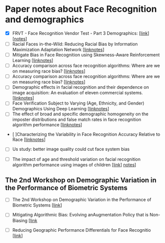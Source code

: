 # Paper notes about Face Recognition and demographics

 - [x] FRVT - Face Recognition Vendor Test - Part 3 Demographics: [[link](https://nvlpubs.nist.gov/nistpubs/ir/2019/NIST.IR.8280.pdf)] [[notes](./FRVT_demographic.md)]
 - [ ] Racial Faces in-the-Wild: Reducing Racial Bias by Information Maximization Adaptation Network [[link](https://arxiv.org/pdf/1812.00194.pdf)[notes]()]
 - [ ] Mitigate Bias in Face Recognition using Skewness-Aware Reinforcement Learning [[link](https://arxiv.org/pdf/1911.10692.pdf)[notes]()]
 - [ ] Accuracy comparison across face recognition algorithms: Where are we on measuring race bias? [[link](https://arxiv.org/abs/1912.07398)[notes]()]
 - [ ] Accuracy comparison across face recognition algorithms: Where are we on measuring race bias? [[link](https://arxiv.org/abs/1912.07398)[notes]()]
 - [ ] Demographic effects in facial recognition and their dependence on image acquisition: An evaluation of eleven commercial systems. [[link](https://ieeexplore.ieee.org/document/8636231)[notes]()]
 - [ ] Face Verification Subject to Varying (Age, Ethnicity, and Gender) Demographics Using Deep Learning [[link](https://www.hilarispublisher.com/open-access/face-verification-subject-to-varying-age-ethnicity-and-genderdemographics-using-deep-learning-2155-6180-1000323.pdf)[notes]()]
 - [ ] The effect of broad and specific demographic homogeneity on the imposter distributions and false match rates in face recognition algorithm performance [[link](https://mdtf.org/publications/broad-and-specific-homogeneity.pdf)[notes]()]
 - [ ]Characterizing the Variability in Face Recognition Accuracy Relative to Race [[link](https://arxiv.org/abs/1904.07325)[notes]()]
 - [ ] Us study: better image quality could cut face system bias
 - [ ] The impact of age and threshold variation on facial recognition algorithm performance using images of children  [[link](https://ieeexplore.ieee.org/document/8411225)] [notes](./the_impact_of_age_and_threshold.md)]
 
 
## The 2nd Workshop on Demographic Variation in the Performance of Biometric Systems

 - [ ] The 2nd Workshop on Demographic Variation in the Performance of Biometric Systems [[link](https://arxiv.org/pdf/2002.00065.pdf)]
 - [ ] Mitigating Algorithmic Bias: Evolving anAugmentation Policy that is Non-Biasing [[link](http://openaccess.thecvf.com/content_WACVW_2020/papers/w1/Smith_Mitigating_Algorithmic_Bias_Evolving_an_Augmentation_Policy_that_is_Non-Biasing_WACVW_2020_paper.pdf)
 - [ ] Reducing Geographic Performance Differentials for Face Recognitio [[link](https://arxiv.org/pdf/2002.12093.pdf)]
 
 
 
